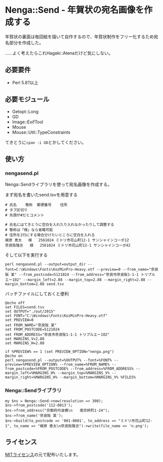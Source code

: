 # Nenga::Send - 年賀状の宛名画像を作成する

年賀状の裏面は毎回絵を描いて自作するので、年賀状制作をフリー化するため宛名部分を作成した。

……よく考えたらこれHagaki::Atenaだけど気にしない。

## 必要要件

- Perl 5.8?以上

## 必要モジュール

- Getopt::Long
- GD
- Image::ExifTool
- Mouse
- Mouse::Util::TypeConstraints

てきとうに`cpan -i GD`とかしてください。

## 使い方

### nengasend.pl

Nenga::Sendライブラリを使って宛名画像を作成する。

まず宛名を書いたsend.tsvを用意する

    # 氏名	敬称	郵便番号	住所
    # タブ区切り
    # 先頭が#だとコメント
    
    # 氏名にはてきとうに空白を入れたり入れなかったりして調整する
    # 敬称は「様」なら省略可能
    # 住所を2行にする場合分けたいところに空白を入れる
    梶原 恵太	様	2561024	ミドリ市花山町12-1 サンシャインコーポ12
    奈良阪隆志	様	2561024	ミドリ市花山町12-1 サンシャインコーポ42

そして以下を実行する

```
perl nengasend.pl --output=output_dir --font=C:\Windows\Fonts\KozMinPro-Heavy.otf --preview=0 --from_name="奈良阪 某" --from_postcode=5121024 --from_address="奈良市奈良阪1-1-1 トリプルエー102" --margin_left=2.88 --margin_top=2.88 --margin_right=2.88 --margin_bottom=2.88 send.tsv
```

バッチファイルにしておくと便利

```
@echo off
set FILES=send.tsv
set OUTPUT="./out/2015"
set FONT="C:\Windows\Fonts\KozMinPro-Heavy.otf"
set PREVIEW=0
set FROM_NAME="奈良阪 某"
set FROM_POSTCODE=5121024
set FROM_ADDRESS="奈良市奈良阪1-1-1 トリプルエー102"
set MARGINS_V=2.88
set MARGINS_H=2.88

if %PREVIEW% == 1 (set PREVIEW_OPTION="nenga.png")
@echo on
perl nengasend.pl --output=%OUTPUT% --font=%FONT% --preview=%PREVIEW_OPTION% --from_name=%FROM_NAME% --from_postcode=%FROM_POSTCODE% --from_address=%FROM_ADDRESS% --margin_left=%MARGINS_H% --margin_top=%MARGINS_V% --margin_right=%MARGINS_H% --margin_bottom=%MARGINS_V% %FILES%
```

### Nenga::Sendライブラリ

```
my $ns = Nenga::Send->new(resolution => 300);
$ns->from_postcode('112-0013');
$ns->from_address("京都府丹波橋\n　　南京終町1-24");
$ns->from_name('奈良阪 某');
$ns->build(to_postcode => '001-0001', to_address => "ミドリ市花山町12-1", to_name => "梶原 恵太\n奈良阪隆志")->write(file_name => 'n.png');
```

## ライセンス

[MITライセンス](http://narazaka.net/license/MIT?2015)の元で配布いたします。
